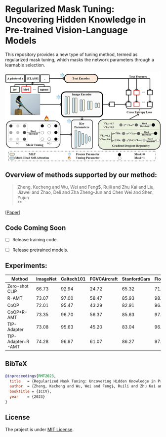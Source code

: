 # Regularized Mask Tuning: Uncovering Hidden Knowledge in Pre-trained Vision-Language Models

This repository provides a new type of tuning method, termed as regularized mask tuning, which masks the network parameters through a learnable selection.

![timeline.jpg](figures/clip_mask.jpg)


## Overview of methods supported by our method:

[//]: # (<details open>)

[//]: # (<summary><b>Supported Methods &#40;8&#41;</b></summary>)

[//]: # ()
[//]: # (> - [x] [![]&#40;https://img.shields.io/badge/NeurIPS'2020-GRAF-f4d5b3?style=for-the-badge&#41;]&#40;https://github.com/autonomousvision/graf&#41;)

[//]: # (> - [x] [![]&#40;https://img.shields.io/badge/NeurIPS'2022-EpiGRAF-d0e9ff?style=for-the-badge&#41;]&#40;https://github.com/universome/epigraf&#41;)

[//]: # (> - [x] [![]&#40;https://img.shields.io/badge/CVPR'2021-π&#8211;GAN-D14836?style=for-the-badge&#41;]&#40;https://github.com/marcoamonteiro/pi-GAN&#41;)

[//]: # (> - [x] [![]&#40;https://img.shields.io/badge/CVPR'2022-EG3D-c2e2de?style=for-the-badge&#41;]&#40;https://github.com/NVlabs/eg3d&#41;)

[//]: # (> - [x] [![]&#40;https://img.shields.io/badge/CVPR'2022-GRAM-854?style=for-the-badge&#41;]&#40;https://github.com/microsoft/GRAM&#41;)

[//]: # (> - [x] [![]&#40;https://img.shields.io/badge/CVPR'2022-StyleSDF-123456?style=for-the-badge&#41;]&#40;https://github.com/royorel/StyleSDF&#41;)

[//]: # (> - [x] [![]&#40;https://img.shields.io/badge/CVPR'2022-VolumeGAN-535?style=for-the-badge&#41;]&#40;https://github.com/genforce/volumegan&#41;)

[//]: # (> - [x] [![]&#40;https://img.shields.io/badge/ICLR'2022-StyleNeRF-1223?style=for-the-badge&#41;]&#40;https://github.com/facebookresearch/StyleNeRF&#41;)

[//]: # (</details>)


> Zheng, Kecheng and Wu, Wei and Feng$, Ruili and Zhu Kai and Liu, Jiawei and Zhao, Deli and Zha Zheng-Jun and Chen Wei and Shen, Yujun <br>
> ** <br>

[[Paper](https://arxiv.org/abs/2306.12423)]

## Code Coming Soon

- [ ] Release training code.
- [ ] Release pretrained models.



## Experiments:

| Method            | ImageNet | Caltech101 | FGVCAircraft | StanfordCars | Flowers102 | OxfordPets | Food101 | DTD   | EuroSAT | UCF101 | SUN397 | Average   | Gain       |
|-------------------|----------|------------|--------------|--------------|------------|------------|---------|-------|---------|--------|--------|-----------|------------|
| Zero-shot CLIP    | 66.73    | 92.94      | 24.72        | 65.32        | 71.34      | 89.21      | 86.06   | 44.39 | 47.60   | 66.75  | 62.50  | 65.23     | -          |
| R-AMT             | 73.07    | 97.00      | 58.47        | 85.93        | 98.17      | 93.80      | 87.47   | 74.57 | 91.80   | 86.93  | 76.40  | **83.96** | **+18.73** |
| CoOP              | 72.01    | 95.47      | 43.29        | 82.91        | 96.93      | 91.92      | 84.33   | 69.21 | 86.05   | 82.25  | 74.58  | 79.90     | -          |
| CoOP+R-AMT        | 73.35    | 96.70      | 56.37        | 85.63        | 97.83      | 93.20      | 86.13   | 73.03 | 90.20   | 86.87  | 75.45  | **83.16** | **+3.26**  |
| TIP-Adapter       | 73.08    | 95.63      | 45.20        | 83.04        | 96.15      | 92.66      | 87.31   | 71.57 | 88.53   | 84.24  | 76.21  | 81.24     | -          |
| TIP-Adapter+R-AMT | 74.28    | 96.97      | 61.07        | 86.27        | 97.80      | 94.07      | 87.43   | 74.77 | 91.50   | 86.93  | 76.97  | **84.37** | **+3.13**  |

## BibTeX

```bibtex
@inproceedings{RMT2023,
  title   = {Regularized Mask Tuning: Uncovering Hidden Knowledge in Pre-trained Vision-Language Models},
  author  = {Zheng, Kecheng and Wu, Wei and Feng$, Ruili and Zhu Kai and Liu, Jiawei and Zhao, Deli and Zha Zheng-Jun and Chen Wei and Shen, Yujun},
  booktitle = {ICCV},
  year    = {2023}
}
```
## License

The project is under [MIT License](./LICENSE).


[//]: # (## Acknowledgement)

[//]: # (This repository is built upon [Hammer]&#40;https://github.com/bytedance/Hammer&#41;. On top of )

